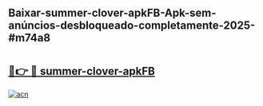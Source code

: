 ## Baixar-summer-clover-apkFB-Apk-sem-anúncios-desbloqueado-completamente-2025-#m74a8

# <h2><a href="https://ainizakaria.my?title=summer-clover-apkFB&ref=22M">🔗👉 🔴 summer-clover-apkFB</a></h2>

[![acn](https://github.com/user-attachments/assets/0f9c940e-d8b0-45ae-aac7-cd30a18b3e1c)](https://ainizakaria.my?title=summer-clover-apkFB&ref=22M)

